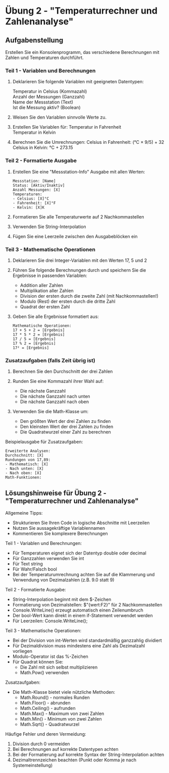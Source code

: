 # Übung 2 - "Temperaturrechner und Zahlenanalyse"

## Aufgabenstellung

Erstellen Sie ein Konsolenprogramm, das verschiedene Berechnungen mit Zahlen und Temperaturen durchführt.

### Teil 1 - Variablen und Berechnungen

1. Deklarieren Sie folgende Variablen mit geeigneten Datentypen:

    Temperatur in Celsius (Kommazahl)<br />
    Anzahl der Messungen (Ganzzahl)<br />
    Name der Messstation (Text)<br />
    Ist die Messung aktiv? (Boolean)
2. Weisen Sie den Variablen sinnvolle Werte zu.
3. Erstellen Sie Variablen für:
    Temperatur in Fahrenheit<br />
    Temperatur in Kelvin
4. Berechnen Sie die Umrechnungen:
    Celsius in Fahrenheit: (°C × 9/5) + 32<br />
    Celsius in Kelvin: °C + 273.15

### Teil 2 - Formatierte Ausgabe

1. Erstellen Sie eine "Messstation-Info" Ausgabe mit allen Werten:

    ```text
    Messstation: [Name]
    Status: [Aktiv/Inaktiv]
    Anzahl Messungen: [X]
    Temperaturen:
    - Celsius: [X]°C
    - Fahrenheit: [X]°F
    - Kelvin: [X]K
    ```

2. Formatieren Sie alle Temperaturwerte auf 2 Nachkommastellen
3. Verwenden Sie String-Interpolation
4. Fügen Sie eine Leerzeile zwischen den Ausgabeblöcken ein

### Teil 3 - Mathematische Operationen

1. Deklarieren Sie drei Integer-Variablen mit den Werten 17, 5 und 2
2. Führen Sie folgende Berechnungen durch und speichern Sie die Ergebnisse in passenden Variablen:
    - Addition aller Zahlen
    - Multiplikation aller Zahlen
    - Division der ersten durch die zweite Zahl (mit Nachkommastellen!)
    - Modulo (Rest) der ersten durch die dritte Zahl
    - Quadrat der ersten Zahl


3. Geben Sie alle Ergebnisse formatiert aus:

    ```text
    Mathematische Operationen:
    17 + 5 + 2 = [Ergebnis]
    17 * 5 * 2 = [Ergebnis]
    17 / 5 = [Ergebnis]
    17 % 2 = [Ergebnis]
    17² = [Ergebnis]
    ```

### Zusatzaufgaben (falls Zeit übrig ist)

1. Berechnen Sie den Durchschnitt der drei Zahlen
2. Runden Sie eine Kommazahl ihrer Wahl auf:
    - Die nächste Ganzzahl
    - Die nächste Ganzzahl nach unten
    - Die nächste Ganzzahl nach oben

3. Verwenden Sie die Math-Klasse um:
    - Den größten Wert der drei Zahlen zu finden
    - Den kleinsten Wert der drei Zahlen zu finden
    - Die Quadratwurzel einer Zahl zu berechnen

Beispielausgabe für Zusatzaufgaben:

```text
Erweiterte Analysen:
Durchschnitt: [X]
Rundungen von 17,89:
- Mathematisch: [X]
- Nach unten: [X]
- Nach oben: [X]
Math-Funktionen:
```

## Lösungshinweise für Übung 2 - "Temperaturrechner und Zahlenanalyse"

Allgemeine Tipps:

- Strukturieren Sie Ihren Code in logische Abschnitte mit Leerzeilen
- Nutzen Sie aussagekräftige Variablennamen
- Kommentieren Sie komplexere Berechnungen

Teil 1 - Variablen und Berechnungen:

- Für Temperaturen eignet sich der Datentyp double oder decimal
- Für Ganzzahlen verwenden Sie int
- Für Text string
- Für Wahr/Falsch bool
- Bei der Temperaturumrechnung achten Sie auf die Klammerung und Verwendung von Dezimalzahlen (z.B. 9.0 statt 9)

Teil 2 - Formatierte Ausgabe:

- String-Interpolation beginnt mit dem $-Zeichen
- Formatierung von Dezimalstellen: $"{wert:F2}" für 2 Nachkommastellen
- Console.WriteLine() erzeugt automatisch einen Zeilenumbruch
- Der bool-Wert kann direkt in einem if-Statement verwendet werden
- Für Leerzeilen: Console.WriteLine();

Teil 3 - Mathematische Operationen:

- Bei der Division von int-Werten wird standardmäßig ganzzahlig dividiert
- Für Dezimaldivision muss mindestens eine Zahl als Dezimalzahl vorliegen
- Modulo-Operator ist das %-Zeichen
- Für Quadrat können Sie:
  * Die Zahl mit sich selbst multiplizieren
  * Math.Pow() verwenden

Zusatzaufgaben:

- Die Math-Klasse bietet viele nützliche Methoden:
  * Math.Round() - normales Runden
  * Math.Floor() - abrunden
  * Math.Ceiling() - aufrunden
  * Math.Max() - Maximum von zwei Zahlen
  * Math.Min() - Minimum von zwei Zahlen
  * Math.Sqrt() - Quadratwurzel

Häufige Fehler und deren Vermeidung:

1. Division durch 0 vermeiden
2. Bei Berechnungen auf korrekte Datentypen achten
3. Bei der Formatierung auf korrekte Syntax der String-Interpolation achten
4. Dezimaltrennzeichen beachten (Punkt oder Komma je nach Systemeinstellung)
